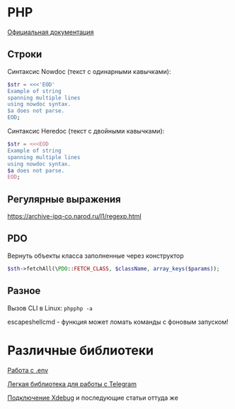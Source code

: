 # PHP

[Официальная документация](https://www.php.net/)

## Строки

Синтаксис Nowdoc (текст с одинарными кавычками):

```php
$str = <<<'EOD'
Example of string
spanning multiple lines
using nowdoc syntax.
$a does not parse.
EOD;
```

Синтаксис Heredoc (текст с двойными кавычками):

```php
$str = <<<EOD
Example of string
spanning multiple lines
using nowdoc syntax.
$a does not parse.
EOD;
```

## Регулярные выражения

https://archive-ipq-co.narod.ru/l1/regexp.html

## PDO

Вернуть объекты класса заполненные через конструктор

```php
$sth->fetchAll(\PDO::FETCH_CLASS, $className, array_keys($params));
```

## Разное

Вызов CLI в Linux:
`phpphp -a`

escapeshellcmd - функция может ломать команды с фоновым запуском!

# Различные библиотеки

[Работа с .env](https://github.com/vlucas/phpdotenv)

[Легкая библиотека для работы с Telegram](https://nutgram.dev/docs/introduction)

[Подключение Xdebug](https://ilyachalov.livejournal.com/300231.html) и последующие статьи оттуда же